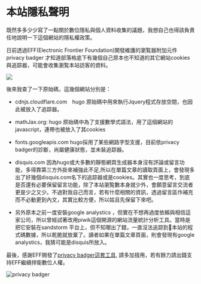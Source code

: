 ﻿本站隱私聲明
============

既然多多少少寫了一點關於數位隱私與個人資料收集的議題，我想自己也得該負責任地說明一下這個網站的隱私權政策。

日前透過EFF(Electronic Frontier Foundation)開發維護的瀏覧器附加元件privacy badger 才知道部落格底下有幾個自己原本也不知道的其它網站cookies與追踪器，可能會收集瀏覧本站訪客的資料。
<!--more-->

![](https://i.imgur.com/elEjh3b.png)

後來我查了一下原始碼，這幾個網站分別是：

* cdnjs.cloudflare.com　hugo 原始碼中用來執行Jquery程式存放空間，也因此被放入了追踪器。

* mathJax.org: hugo 原始碼中為了支援數學式語法，用了這個網站的javascript，連帶也被放入了其cookies

* fonts.googleapis.com hugo採用了某些網路字型支援，目前依privacy badger的診斷，尚屬健康狀態，並未裝追踪器。

* disquis.com 因為hugo或大多數的靜態網頁生成器本身沒有評論或留言功能，多得靠第三方外掛來補強此不足,所以在單篇文章的讀取頁面上，會發現多出了好幾個disquis.com名下的追踪器或是cookies。其實也一度思考，到底是否還有必要保留留言功能，除了本站瀏覧數本身就少外，會願意留言交流者更是少之又少。不過對我自己而言，若有什麼相關的資訊，透過留言區作補充而不必動更到內文，其實比較方便，所以姑且先保留下來吧。

* 另外原本之前一度安裝google analystics ，但實在不想再過度依賴與相信這家公司，所以曾經試著改用piwik這個開源的網站流量統計分析工具。當時是把它安裝在sandstorm 平台上，但不知哪出了錯，一直沒法追踪到𥢜本站的程式碼數據，所以乾脆就放棄了。讀者如果在單篇文章頁面，則會發現有google analystics，我猜可能是disquis所放入。


最後，感謝EFF開發了[privacy badger這套工具](https://www.eff.org/privacybadger), 請多加擅用，若有餘力請出錢支持EFF繼續捍衛數位人權。

![privacy badger](https://www.eff.org/sites/all/themes/badger/badger-stroke.png)
